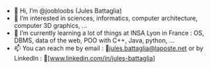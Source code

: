 - 👋 Hi, I’m @joobloobs (Jules Battaglia)
- 👀 I’m interested in sciences, informatics, computer architecture, computer 3D graphics, ...
- 🌱 I’m currently learning a lot of things at INSA Lyon in France : OS, DBMS, data of the web, POO with C++, Java, python, ...
- 📫 You can reach me by email : 📧jules.battaglia@laposte.net or by LinkedIn : 🔗[www.linkedin.com/in/jules-battaglia]
